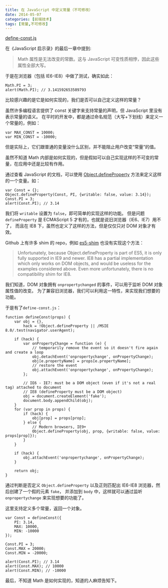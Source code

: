 ```yaml
---
title: 在 JavaScript 中定义常量（不可修改）
date: 2014-05-07
categories: [前端技术]
tags: [常量,不可修改]
---
```


[define-const.js](https://github.com/wenzhixin/define-const.js)

在《JavaScript 启示录》的最后一章中提到:
> Math 属性是无法改变的常数。这与 JavaScript 可变性质相悖，因此这些属性全部大写。

于是在浏览器（包括 IE6-IE8）中做了测试，确实如此：
```
Math.PI = 3;
alert(Math.PI); // 3.141592653589793
```

比较感兴趣的是它是如何实现的，我们是否可以自己定义这样的常量？

虽然许多编程语言提供了 const 关键字来支持常量的声明，但 JavaScript 里没有表示常量的语义。
在平时的开发中，都是通过命名规范（大写+下划线）来定义一个常量的，例如：
```
var MAX_CONST = 10000;
var MIN_CONST = -10000;
```

但是实际上，它们跟普通的变量没什么区别，并不能阻止用户改变“常量”的值。

虽然不知道 Math 内部是如何实现的，但是假如可以自己实现这样的不可变的常量，在应用中还是比较有作用。

通过查看 JavaScript 的文档，可以使用 [Object.defineProperty](https://developer.mozilla.org/en-US/docs/Web/JavaScript/Reference/Global_Objects/Object/defineProperty) 方法来定义这样的一个变量。如：
```
var Const = {};
Object.defineProperty(Const, PI, {writable: false, value: 3.14});
Const.PI = 3;
alert(Const.PI); // 3.14
```

我们将 ```writable``` 设置为 ```false```，即可简单的实现这样的功能。
但是问题 ```defineProperty``` 是 ECMAScript 5 才有的，也就是说旧浏览器（IE6、IE7）用不了，
而且在 IE8 下，虽然也定义了这样的方法，但是仅仅只对 DOM 对象才有效。

Github 上有许多 shim 的 repo，例如 [es5-shim](https://github.com/es-shims/es5-shim) 也没有实现这个方法：
> Unfortunately, because Object.defineProperty is part of ES5, it is only fully supported in IE9 and newer. IE8 has a partial implementation which only works on DOM objects, and would be useless for the examples considered above. Even more unfortunately, there is no compatibility shim for IE8.

我们知道，DOM 对象拥有 ```onpropertychanged``` 的事件，可以用于监听 DOM 对象属性值的改变。
为了兼容旧浏览器，我们可以利用这一特性，来实现我们想要的功能。

于是有了```define-const.js```：
```
function defineConst(props) {
    var obj = {},
        hack = !Object.defineProperty || /MSIE 8.0/.test(navigator.userAgent);

    if (hack) {
        var onPropertyChange = function (e) {
            // temporarily remove the event so it doesn't fire again and create a loop
            obj.detachEvent('onpropertychange', onPropertyChange);
            obj[e.propertyName] = props[e.propertyName];
            // restore the event
            obj.attachEvent('onpropertychange', onPropertyChange);
        };

        // IE6 - IE7: must be a DOM object (even if it's not a real tag) attached to document
        // IE8 (defineProperty must be a DOM object)
        obj = document.createElement('fake');
        document.body.appendChild(obj);
    }
    for (var prop in props) {
        if (hack) {
            obj[prop] = props[prop];
        } else {
            // Modern browsers, IE9+
            Object.defineProperty(obj, prop, {writable: false, value: props[prop]});
        }
    }

    if (hack) {
        obj.attachEvent('onpropertychange', onPropertyChange);
    }

    return obj;
}

```

通过判断是否定义 ```Object.defineProperty``` 以及正则匹配出 IE6-IE8 浏览器，然后创建了一个假的元素 ```fake```，
并添加到 ```body``` 中，这样就可以通过监听 ```onpropertychange``` 来实现想要的功能了。

这里支持定义多个常量，返回一个对象。
```
var Const = defineConst({
    PI: 3.14,
    MAX: 10000,
    MIN: -10000
});

Const.PI = 3;
Const.MAX = 20000;
Const.MIN = -20000;

alert(Const.PI); // 3.14
alert(Const.MAX); // 10000
alert(Const.MIN); // -10000
```

最后，不知道 Math 是如何实现的，知道的人麻烦告知下。
